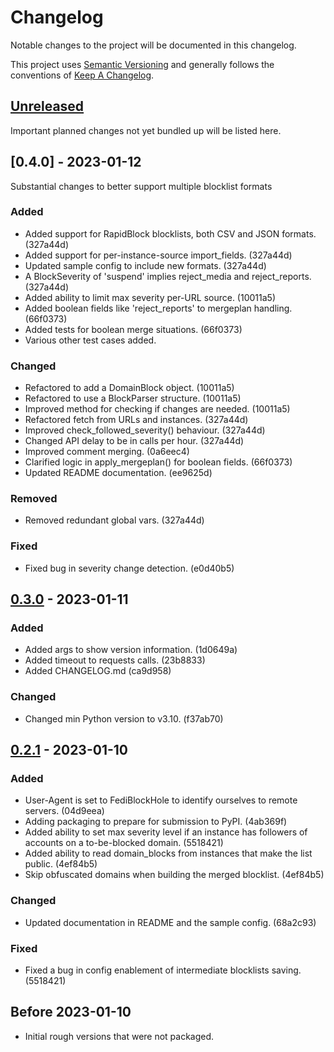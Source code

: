 # Changelog

Notable changes to the project will be documented in this changelog.

This project uses [Semantic Versioning] and generally follows the conventions of [Keep A Changelog].

## [Unreleased]

Important planned changes not yet bundled up will be listed here.

## [0.4.0] - 2023-01-12

Substantial changes to better support multiple blocklist formats

### Added

- Added support for RapidBlock blocklists, both CSV and JSON formats. (327a44d)
- Added support for per-instance-source import_fields. (327a44d)
- Updated sample config to include new formats. (327a44d)
- A BlockSeverity of 'suspend' implies reject_media and reject_reports. (327a44d)
- Added ability to limit max severity per-URL source. (10011a5)
- Added boolean fields like 'reject_reports' to mergeplan handling. (66f0373)
- Added tests for boolean merge situations. (66f0373)
- Various other test cases added.

### Changed

- Refactored to add a DomainBlock object. (10011a5)
- Refactored to use a BlockParser structure. (10011a5)
- Improved method for checking if changes are needed. (10011a5)
- Refactored fetch from URLs and instances. (327a44d)
- Improved check_followed_severity() behaviour. (327a44d)
- Changed API delay to be in calls per hour. (327a44d)
- Improved comment merging. (0a6eec4)
- Clarified logic in apply_mergeplan() for boolean fields. (66f0373)
- Updated README documentation. (ee9625d)

### Removed

- Removed redundant global vars. (327a44d)

### Fixed

- Fixed bug in severity change detection. (e0d40b5)

## [0.3.0] - 2023-01-11

### Added

- Added args to show version information. (1d0649a)
- Added timeout to requests calls. (23b8833)
- Added CHANGELOG.md (ca9d958)

### Changed

- Changed min Python version to v3.10. (f37ab70)

## [0.2.1] - 2023-01-10

### Added

- User-Agent is set to FediBlockHole to identify ourselves to remote servers. (04d9eea)
- Adding packaging to prepare for submission to PyPI. (4ab369f)
- Added ability to set max severity level if an instance has followers of accounts on a to-be-blocked domain. (5518421)
- Added ability to read domain_blocks from instances that make the list public. (4ef84b5)
- Skip obfuscated domains when building the merged blocklist. (4ef84b5)

### Changed

- Updated documentation in README and the sample config. (68a2c93)

### Fixed

- Fixed a bug in config enablement of intermediate blocklists saving. (5518421)

## Before 2023-01-10

- Initial rough versions that were not packaged.

<!-- Links -->
[keep a changelog]: https://keepachangelog.com/en/1.0.0/
[semantic versioning]: https://semver.org/spec/v2.0.0.html

<!-- Versions -->
[unreleased]: https://github.com/eigenmagic/fediblockhole/compare/v0.3.0...HEAD
[0.3.0]: https://github.com/eigenmagic/fediblockhole/releases/tag/v0.2.1
[0.2.1]: https://github.com/eigenmagic/fediblockhole/releases/tag/v0.2.1